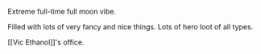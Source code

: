 Extreme full-time full moon vibe.

Filled with lots of very fancy and nice things. Lots of hero loot of all types.

[[Vic Ethanol]]'s office.